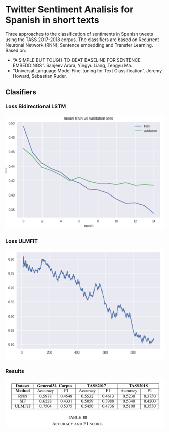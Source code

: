 # Twitter  Sentiment  Analisis  for  Spanish  in  short  texts
Three approaches to the classification of sentiments in Spanish tweets  using the TASS 2017-2018 corpus. The classifiers are based on Recurrent Neuronal Network (RNN), Sentence embedding and Transfer Learning. Based on:
- “A SIMPLE BUT TOUGH-TO-BEAT BASELINE FOR SENTENCE EMBEDDINGS”. Sanjeev Arora, Yingyu Liang, Tengyu Ma.
- “Universal Language Model Fine-tuning for Text Classification”. Jeremy Howard, Sebastian Ruder.

## Clasifiers
### Loss Bidirectional LSTM
![Alt text](https://github.com/davidGCR/SpanishSentimentAnalisis/blob/master/images/rnn_loss.png?raw=true "Title")

### Loss ULMFiT
![Alt text](https://github.com/davidGCR/SpanishSentimentAnalisis/blob/master/images/tl_loss.png?raw=true "Title")

### Results
![Alt text](https://github.com/davidGCR/SpanishSentimentAnalisis/blob/master/images/results.png?raw=true "Title")
